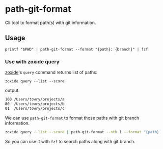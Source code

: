 # path-git-format

Cli tool to format path(s) with git information.

## Usage

```
printf "$PWD" | path-git-format --format "{path}: {branch}" | fzf
```

### Use with zoxide query

[zoxide](https://github.com/ajeetdsouza/zoxide)'s `query` command returns list of paths:

```
zoxide query --list --score
```

output:

```txt
100 /Users/towry/projects/a
80  /Users/towry/projects/b
01  /Users/towry/projects/c
```

We can use `path-git-format` to format those paths with git branch information.

```bash
zoxide query --list --score | path-git-format --nth 1 --format "{path}: {branch}" | fzf
```

So you can use it with `fzf` to search paths along with git branch.
